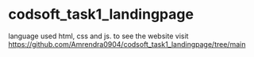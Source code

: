 # codsoft_task1_landingpage
language used html, css and  js. to see the website visit https://github.com/Amrendra0904/codsoft_task1_landingpage/tree/main
